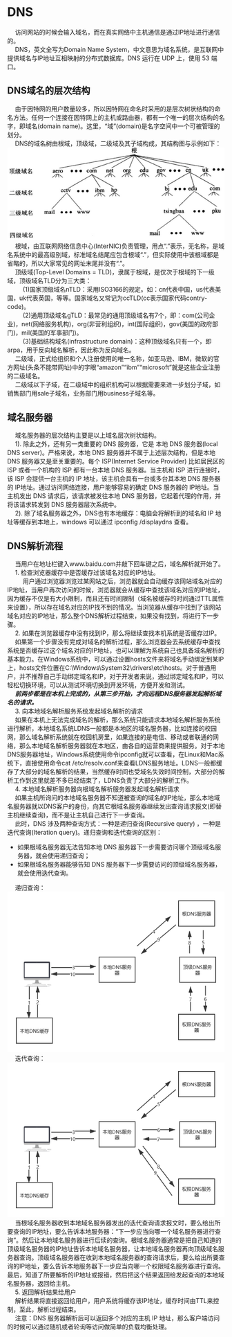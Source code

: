 # DNS  
&emsp; 访问网站的时候会输入域名，而在真实网络中主机通信是通过IP地址进行通信的。  
&emsp; DNS，英文全写为Domain Name System，中文意思为域名系统，是互联网中提供域名与IP地址互相映射的分布式数据库。DNS 运行在 UDP 上，使用 53 端口。  
## DNS域名的层次结构  
&emsp; 由于因特网的用户数量较多，所以因特网在命名时采用的是层次树状结构的命名方法。任何一个连接在因特网上的主机或路由器，都有一个唯一的层次结构的名字，即域名(domain name)。这里，“域”(domain)是名字空间中一个可被管理的划分。  
&emsp; DNS的域名树由根域，顶级域，二级域及其子域构成，其结构图与示例如下：  
![avatar](https://raw.githubusercontent.com/wt1814/wt1814.github.io/master/images/network/DNS-1.png)  
&emsp; 根域，由互联网网络信息中心(InterNIC)负责管理，用点“.”表示，无名称，是域名系统中的最高级别域，标准域名结尾应包含根域“.”，但实际使用中该根域都是省略的，所以大家常见的网址末尾并没有“.”。  
&emsp; 顶级域(Top-Level Domains = TLD)，隶属于根域，是仅次于根域的下一级域，顶级域名TLD分为三大类：  
&emsp; &emsp; (1)国家顶级域名nTLD：采用ISO3166的规定。如：cn代表中国，us代表美国，uk代表英国，等等。国家域名又常记为ccTLD(cc表示国家代码contry-code)。  
&emsp; &emsp; (2)通用顶级域名gTLD：最常见的通用顶级域名有7个，即：com(公司企业)，net(网络服务机构)，org(非营利组织)，int(国际组织)，gov(美国的政府部门)，mil(美国的军事部门)。  
&emsp; &emsp; (3)基础结构域名(infrastructure domain)：这种顶级域名只有一个，即arpa，用于反向域名解析，因此称为反向域名。  
&emsp; 二级域，正式给组织和个人注册使用的唯一名称，如亚马逊、IBM，微软的官方网址(头条不能带网址)中的字眼“amazon”“ibm”“microsoft”就是这些企业注册的二级域名。  
&emsp; 二级域以下子域，在二级域中的组织机构可以根据需要来进一步划分子域，如销售部门用sale子域名，业务部门用business子域名等。  
## 域名服务器
&emsp; 域名服务器的层次结构主要是以上域名层次树状结构。  
&emsp; 1). 除此之外，还有另一类重要的 DNS 服务器，它是 本地 DNS 服务器(local DNS server)。严格来说，本地 DNS 服务器并不属于上述层次结构，但是本地 DNS 服务器又是至关重要的。每个 ISP(Internet Service Provider) 比如居民区的 ISP 或者一个机构的 ISP 都有一台本地 DNS 服务器。当主机和 ISP 进行连接时，该 ISP 会提供一台主机的 IP 地址，该主机会具有一台或多台其本地 DNS 服务器的 IP地址。通过访问网络连接，用户能够容易的确定 DNS 服务器的 IP地址。当主机发出 DNS 请求后，该请求被发往本地 DNS 服务器，它起着代理的作用，并将该请求转发到 DNS 服务器层次系统中。  
&emsp; 2). 除了域名服务器之外，DNS也有本地缓存：电脑会将解析到的域名和 IP 地址等缓存到本地上，windows 可以通过 ipconfig /displaydns 查看。  
## DNS解析流程   
&emsp; 当用户在地址栏键入www.baidu.com并敲下回车键之后，域名解析就开始了。  
&emsp; 1. 检查浏览器缓存中是否缓存过该域名对应的IP地址。  
&emsp; &emsp; 用户通过浏览器浏览过某网站之后，浏览器就会自动缓存该网站域名对应的IP地址，当用户再次访问的时候，浏览器就会从缓存中查找该域名对应的IP地址，因为缓存不仅是有大小限制，而且还有时间限制（域名被缓存的时间通过TTL属性来设置），所以存在域名对应的IP找不到的情况。当浏览器从缓存中找到了该网站域名对应的IP地址，那么整个DNS解析过程结束，如果没有找到，将进行下一步骤。  
&emsp; 2. 如果在浏览器缓存中没有找到IP，那么将继续查找本机系统是否缓存过IP。  
&emsp; 如果第一个步骤没有完成对域名的解析过程，那么浏览器会去系统缓存中查找系统是否缓存过这个域名对应的IP地址，也可以理解为系统自己也具备域名解析的基本能力。在Windows系统中，可以通过设置hosts文件来将域名手动绑定到某IP上，hosts文件位置在C:\Windows\System32\drivers\etc\hosts。对于普通用户，并不推荐自己手动绑定域名和IP，对于开发者来说，通过绑定域名和IP，可以轻松切换环境，可以从测试环境切换到开发环境，方便开发和测试。  
&emsp; ***前两步都是在本机上完成的，从第三步开始，才向远程DNS服务器发起解析域名的请求。***  
&emsp; 3. 向本地域名解析服务系统发起域名解析的请求  
&emsp; 如果在本机上无法完成域名的解析，那么系统只能请求本地域名解析服务系统进行解析，本地域名系统LDNS一般都是本地区的域名服务器，比如连接的校园网，那么域名解析系统就在校园机房里，如果连接的是电信、移动或者联通的网络，那么本地域名解析服务器就在本地区，由各自的运营商来提供服务。对于本地DNS服务器地址，Windows系统使用命令ipconfig就可以查看，在Linux和Mac系统下，直接使用命令cat /etc/resolv.conf来查看LDNS服务地址。LDNS一般都缓存了大部分的域名解析的结果，当然缓存时间也受域名失效时间控制，大部分的解析工作到这里就差不多已经结束了，LDNS负责了大部分的解析工作。  
&emsp; 4. 本地域名解析服务器向根域名解析服务器发起域名解析请求  
&emsp; 如果主机所询问的本地域名服务器不知道被查询的域名的IP地址，那么本地域名服务器就以DNS客户的身份，向其它根域名服务器继续发出查询请求报文(即替主机继续查询)，而不是让主机自己进行下一步查询。  
&emsp; 此时，DNS 涉及两种查询方式：一种是递归查询(Recursive query) ，一种是迭代查询(Iteration query)。递归查询和迭代查询的区别：  
* 如果根域名服务器无法告知本地 DNS 服务器下一步需要访问哪个顶级域名服务器，就会使用递归查询；  
* 如果根域名服务器能够告知 DNS 服务器下一步需要访问的顶级域名服务器，就会使用迭代查询。  

&emsp; 递归查询：  
![avatar](../images/network/DNS-2.png)  
&emsp; 迭代查询：  
![avatar](../images/network/DNS-3.png)  
&emsp; 当根域名服务器收到本地域名服务器发出的迭代查询请求报文时，要么给出所要查询的IP地址，要么告诉本地服务器：“下一步应当向哪一个域名服务器进行查询”。然后让本地域名服务器进行后续的查询。根域名服务器通常是把自己知道的顶级域名服务器的IP地址告诉本地域名服务器，让本地域名服务器再向顶级域名服务器查询。顶级域名服务器在收到本地域名服务器的查询请求后，要么给出所要查询的IP地址，要么告诉本地服务器下一步应当向哪一个权限域名服务器进行查询。最后，知道了所要解析的IP地址或报错，然后把这个结果返回给发起查询的本地域名服务器，返回给主机。  
&emsp; 5. 返回解析结果给用户  
&emsp; 解析结果将直接返回给用户，用户系统将缓存该IP地址，缓存时间由TTL来控制，至此，解析过程结束。  
&emsp; 注意：DNS 服务器解析后可以返回多个对应的主机 IP 地址，那么客户端访问的时候可以通过随机或者轮询等访问做简单的负载均衡处理。  
